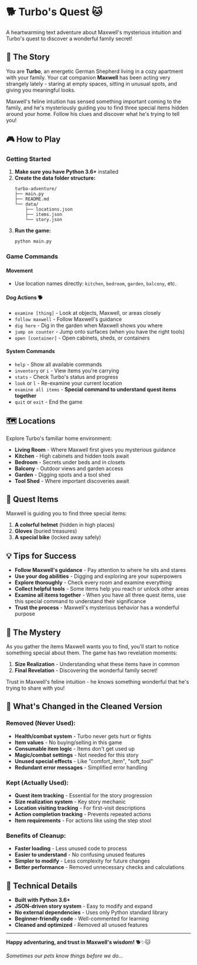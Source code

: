 # 🐕 Turbo's Quest 🐱

A heartwarming text adventure about Maxwell's mysterious intuition and Turbo's quest to discover a wonderful family secret!

## 🎯 The Story

You are **Turbo**, an energetic German Shepherd living in a cozy apartment with your family. Your cat companion **Maxwell** has been acting very strangely lately - staring at empty spaces, sitting in unusual spots, and giving you meaningful looks. 

Maxwell's feline intuition has sensed something important coming to the family, and he's mysteriously guiding you to find three special items hidden around your home. Follow his clues and discover what he's trying to tell you!

## 🎮 How to Play

### Getting Started

1. **Make sure you have Python 3.6+** installed
2. **Create the data folder structure:**
   ```
   turbo-adventure/
   ├── main.py
   ├── README.md
   └── data/
       ├── locations.json
       ├── items.json
       └── story.json
   ```
3. **Run the game:**
   ```bash
   python main.py
   ```

### Game Commands

#### Movement
- Use location names directly: `kitchen`, `bedroom`, `garden`, `balcony`, etc.

#### Dog Actions 🐕
- `examine [thing]` - Look at objects, Maxwell, or areas closely
- `follow maxwell` - Follow Maxwell's guidance
- `dig here` - Dig in the garden when Maxwell shows you where
- `jump on counter` - Jump onto surfaces (when you have the right tools)
- `open [container]` - Open cabinets, sheds, or containers

#### System Commands
- `help` - Show all available commands
- `inventory` or `i` - View items you're carrying
- `stats` - Check Turbo's status and progress
- `look` or `l` - Re-examine your current location
- `examine all items` - **Special command to understand quest items together**
- `quit` or `exit` - End the game

## 🗺️ Locations

Explore Turbo's familiar home environment:
- **Living Room** - Where Maxwell first gives you mysterious guidance
- **Kitchen** - High cabinets and hidden tools await
- **Bedroom** - Secrets under beds and in closets
- **Balcony** - Outdoor views and garden access
- **Garden** - Digging spots and a tool shed
- **Tool Shed** - Where important discoveries await

## 🎾 Quest Items

Maxwell is guiding you to find three special items:
1. **A colorful helmet** (hidden in high places)
2. **Gloves** (buried treasures)
3. **A special bike** (locked away safely)

## 💡 Tips for Success

- **Follow Maxwell's guidance** - Pay attention to where he sits and stares
- **Use your dog abilities** - Digging and exploring are your superpowers
- **Explore thoroughly** - Check every room and examine everything
- **Collect helpful tools** - Some items help you reach or unlock other areas
- **Examine all items together** - When you have all three quest items, use this special command to understand their significance
- **Trust the process** - Maxwell's mysterious behavior has a wonderful purpose

## 🎯 The Mystery

As you gather the items Maxwell wants you to find, you'll start to notice something special about them. The game has two revelation moments:

1. **Size Realization** - Understanding what these items have in common
2. **Final Revelation** - Discovering the wonderful family secret!

Trust in Maxwell's feline intuition - he knows something wonderful that he's trying to share with you!

## 📝 What's Changed in the Cleaned Version

### Removed (Never Used):
- **Health/combat system** - Turbo never gets hurt or fights
- **Item values** - No buying/selling in this game
- **Consumable item logic** - Items don't get used up
- **Magic/combat settings** - Not needed for this story
- **Unused special effects** - Like "comfort_item", "soft_tool"
- **Redundant error messages** - Simplified error handling

### Kept (Actually Used):
- **Quest item tracking** - Essential for the story progression
- **Size realization system** - Key story mechanic
- **Location visiting tracking** - For first-visit descriptions
- **Action completion tracking** - Prevents repeated actions
- **Item requirements** - For actions like using the step stool

### Benefits of Cleanup:
- **Faster loading** - Less unused code to process
- **Easier to understand** - No confusing unused features
- **Simpler to modify** - Less complexity for future changes
- **Better performance** - Removed unnecessary checks and calculations

## 📝 Technical Details

- **Built with Python 3.6+**
- **JSON-driven story system** - Easy to modify and expand
- **No external dependencies** - Uses only Python standard library
- **Beginner-friendly code** - Well-commented for learning
- **Cleaned and optimized** - Removed all unused features

---

**Happy adventuring, and trust in Maxwell's wisdom!** 🐕✨🐱

*Sometimes our pets know things before we do...*